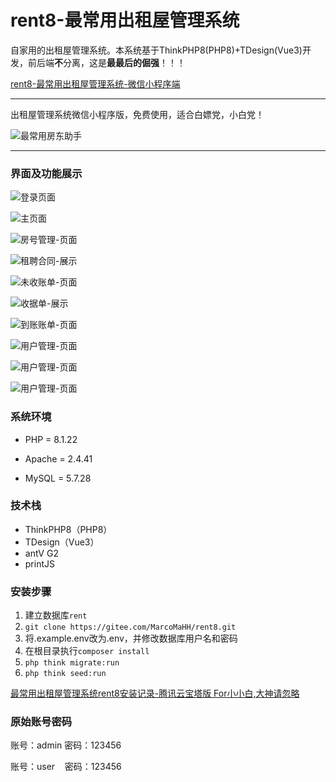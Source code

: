 # rent8-最常用出租屋管理系统

自家用的出租屋管理系统。本系统基于ThinkPHP8(PHP8)+TDesign(Vue3)开发，前后端**不**分离，这是**最最后的倔强**！！！

[rent8-最常用出租屋管理系统-微信小程序端](https://gitee.com/MarcoMaHH/rent8_wechat)

---

出租屋管理系统微信小程序版，免费使用，适合白嫖党，小白党！

![最常用房东助手](https://gitee.com/MarcoMaHH/picture/raw/master/project.jpg)

---

### 界面及功能展示

![登录页面](https://gitee.com/MarcoMaHH/rent8/raw/master/picture/login.jpg)

![主页面](https://gitee.com/MarcoMaHH/rent8/raw/master/picture/index.jpg)

![房号管理-页面](https://gitee.com/MarcoMaHH/rent8/raw/master/picture/number.jpg)

![租聘合同-展示](https://gitee.com/MarcoMaHH/rent8/raw/master/picture/contract.png)

![未收账单-页面](https://gitee.com/MarcoMaHH/rent8/raw/master/picture/uncollect.jpg)

![收据单-展示](https://gitee.com/MarcoMaHH/rent8/raw/master/picture/rent.jpg)

![到账账单-页面](https://gitee.com/MarcoMaHH/rent8/raw/master/picture/collect.jpg)

![用户管理-页面](https://gitee.com/MarcoMaHH/rent8/raw/master/picture/electricity.jpg)

![用户管理-页面](https://gitee.com/MarcoMaHH/rent8/raw/master/picture/annual.jpg)

![用户管理-页面](https://gitee.com/MarcoMaHH/rent8/raw/master/picture/user.jpg)

### 系统环境

- PHP = 8.1.22

- Apache = 2.4.41

- MySQL = 5.7.28

### 技术栈

- ThinkPHP8（PHP8）
- TDesign（Vue3）
- antV G2
- printJS

### 安装步骤

1. 建立数据库`rent`
2. `git clone https://gitee.com/MarcoMaHH/rent8.git`
3. 将.example.env改为.env，并修改数据库用户名和密码
4. 在根目录执行`composer install`
5. `php think migrate:run`
6. `php think seed:run`

[最常用出租屋管理系统rent8安装记录-腾讯云宝塔版 For小小白,大神请忽略](https://blog.csdn.net/m0_61078449/article/details/142316854)

### 原始账号密码

账号：admin  密码：123456

账号：user     密码：123456

